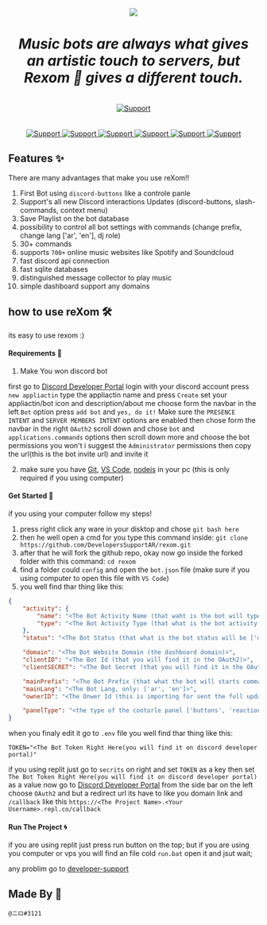
<div align="center">
  <img src="https://media.discordapp.net/attachments/845107443573719112/859222529939210250/Screenshot_2021-06-29-02-03-02-63_3a637037d35f95c5dbcdcc75e697ce91.jpg" align="center">
  <br>
  <h1><i>Music bots are always what gives an artistic touch to servers, but <b>Rexom 🎵</b> gives a different touch.</i></h1>
  <br>
  <a href="#">
    <img src="https://img.shields.io/github/v/tag/DevelopersSupportAR/rexom?color=red&label=rexom&logo=discord&style=for-the-badge" alt="Support">
  <br>
  <br>
<br>
  <a href="https://discord.gg/developer-support">
    <img src="https://img.shields.io/discord/800447810864152596.svg?label=Discord&logo=Discord&colorB=7289da&style=for-the-badge" alt="Support">
  </a>
  <a href="#">
    <img src="https://img.shields.io/node/v/discord.js?color=blue&label=node&logo=javascript&style=for-the-badge" alt="Support">
    </a>
    <a href="#">
    <img src="https://img.shields.io/npm/v/distube/beta?label=Distube&logo=npm&style=for-the-badge" alt="Support">
    </a>
    <a href="#">
    <img src="https://img.shields.io/npm/v/discord.js?label=DISCORD.JS&logo=npm&style=for-the-badge" alt="Support">
    <a href="#">
    <img src="https://img.shields.io/github/issues/DevelopersSupportAR/rexom?logo=github&style=for-the-badge" alt="Support">
    </a>
    <a href="#">
    <img src="https://img.shields.io/github/commit-activity/m/DevelopersSupportAR/rexom?logo=github&style=for-the-badge" alt="Support">
    </a>
</div>


## Features ✨

There are many advantages that make you use reXom!!

1. First Bot using `discord-buttons` like a controle panle
2. Support's all new Discord interactions Updates (discord-buttons, slash-commands, context menu)
3. Save Playlist on the bot database
4. possibility to control all bot settings with commands (change prefix, change lang ['ar', 'en'], dj role)
5. 30+ commands
6. supports `700+` online music websites like Spotify and Soundcloud
7. fast discord api connection
8. fast sqlite databases
9. distinguished message collector to play music
10. simple dashboard support any domains

## how to use reXom 🛠️

its easy to use rexom :)

#### Requirements 📜

1. Make You won discord bot

first go to [Discord Developer Portal](https://discord.com/developers/applications/)
login with your discord account
press `new appliactin`
type the appliactin name and press `Create`
set your appliactin/bot icon and description/about me
choose form the navbar in the left `Bot` option
press `add bot` and `yes, do it!`
Make sure the `PRESENCE INTENT` and `SERVER MEMBERS INTENT` options are enabled
then chose form the navbar in the right `OAuth2`
scroll down and chose `bot` and `applications.commands` options then scroll down more and choose the bot permissions you won't i suggest the `Administrator` permissions then copy the url(this is the bot invite url) and invite it

2. make sure you have [Git](https://git-scm.com/downloads), [VS Code](https://code.visualstudio.com/download), [nodejs](https://nodejs.org/en/download/current/) in your pc (this is only required if you using computer)


#### Get Started 🚀

if you using your computer follow my steps!

1. press right click any ware in your disktop and chose `git bash here`
2. then he well open a cmd for you type this command inside: `git clone https://github.com/DevelopersSupportAR/rexom.git`
3. after that he will fork the github repo, okay now go inside the forked folder with this command: `cd rexom`
4. find a folder could `config` and open the `bot.json` file (make sure if you using computer to open this file with `VS Code`)
5. you well find thar thing like this:

```json
{
    "activity": {
        "name": "<The Bot Activity Name (that waht is the bot will type in his activity)>",
        "type": "<The Bot Activity Type (that what is the bot activity type  will be ['PLAYING', 'LISTENING', 'WATCHING', 'COMPETING'])>"
    },
    "status": "<The Bot Status (that what is the bot status will be ['dnd', 'online', 'idle])>",

    "domain": "<The Bot Website Domain (the dashboard domain)>",
    "clientID": "<The Bot Id (that you will find it in the OAuth2)>",
    "clientSECRET": "<The Bot Secret (that you will find it in the OAuth2)>",

    "mainPrefix": "<The Bot Prefix (that what the bot will starts commands)>",
    "mainLang": "<The Bot Lang, only: ['ar', 'en']>",
    "ownerID": "<The Onwer Id (this is importing for sent the full updates for the bot)>",

    "panelType": "<the type of the contorle panel ['buttons', 'reactions', 'none']>"
}
```

when you finaly edit it go to `.env` file
you well find thar thing like this:

```
TOKEN="<The Bot Token Right Here(you will find it on discord developer portal)"
```

if you using replit just go to `secrits` on right
and set `TOKEN` as a key
then set `The Bot Token Right Here(you will find it on discord developer portal)` as a value
now go to [Discord Developer Portal](https://discord.com/developers/applications/) from the side bar on the left choose `OAuth2` and but a redirect url
its have to like you domain link and `/callback` like this `https://<The Project Name>.<Your Username>.repl.co/callback`

#### Run The Project 🌀

if you are using replit just press run button on the top;
but if you are using you computer or vps you will find an file cold `run.bat` open it and jsut wait;

any problim go to [developer-support](https://discord.gg/developer-support)


## Made By 🔌

`@ニロ#3121`